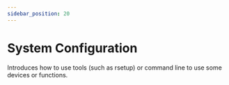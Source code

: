 ```yaml
---
sidebar_position: 20
---
```


# System Configuration

Introduces how to use tools (such as rsetup) or command line to use some devices or functions.

<DocCardList />
